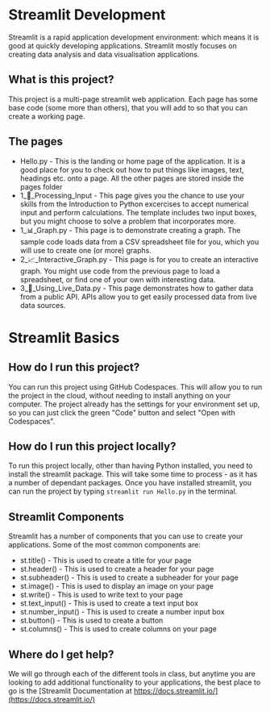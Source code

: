 # Streamlit Development
Streamlit is a rapid application development environment: which means it is good at quickly developing applications. Streamlit mostly focuses on creating data analysis and data visualisation
applications. 

## What is this project?
This project is a multi-page streamlit web application. Each page has some base code (some more than others), that you will add to so that you can create a working page. 

## The pages
* Hello.py - This is the landing or home page of the application. It is a good place for you to check out how to put things like images, text, headings etc. onto a page. All the other pages are stored inside the pages folder
* 1_🔢_Processing_Input - This page gives you the chance to use your skills from the Introduction to Python excercises to accept numerical input and perform calculations. The template includes two input boxes, but you might choose to solve a problem that incorporates more.
* 1_📊_Graph.py - This page is to demonstrate creating a graph. The sample code loads data from a CSV spreadsheet file for you, which you will use to create one (or more) graphs.
* 2_📈_Interactive_Graph.py - This page is for you to create an interactive graph. You might use code from the previous page to load a spreadsheet, or find one of your own with interesting data.
* 3_🛜_Using_Live_Data.py - This page demonstrates how to gather data from a public API. APIs allow you to get easily processed data from live data sources.

# Streamlit Basics
## How do I run this project?
You can run this project using GitHub Codespaces. This will allow you to run the project in the cloud, without needing to install anything on your computer. The project already has the settings for your environment set up, so you can just click the green "Code" button and select "Open with Codespaces".

## How do I run this project locally?
To run this project locally, other than having Python installed, you need to install the streamlit package. This will take some time to process - as it has a number of dependant packages. Once you have installed streamlit, you can run the project by typing `streamlit run Hello.py` in the terminal.

## Streamlit Components
Streamlit has a number of components that you can use to create your applications. Some of the most common components are:
* st.title() - This is used to create a title for your page
* st.header() - This is used to create a header for your page
* st.subheader() - This is used to create a subheader for your page
* st.image() - This is used to display an image on your page
* st.write() - This is used to write text to your page
* st.text_input() - This is used to create a text input box
* st.number_input() - This is used to create a number input box
* st.button() - This is used to create a button
* st.columns() - This is used to create columns on your page

## Where do I get help?
We will go through each of the different tools in class, but anytime you are looking to add additional functionality to your applications, the best place to go is the [Streamlit Documentation at https://docs.streamlit.io/](https://docs.streamlit.io/)
